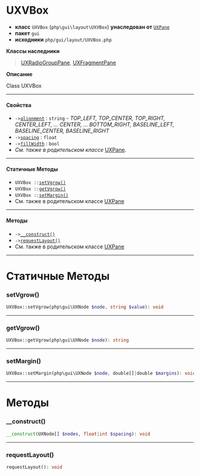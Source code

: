 # UXVBox

- **класс** `UXVBox` (`php\gui\layout\UXVBox`) **унаследован от** [`UXPane`](https://github.com/jphp-group/jphp-gui-ext/blob/master/jphp-gui-ext/api-docs/classes/php/gui/layout/UXPane.ru.md)
- **пакет** `gui`
- **исходники** `php/gui/layout/UXVBox.php`

**Классы наследники**

> [UXRadioGroupPane](https://github.com/jphp-group/jphp-gui-ext/blob/master/jphp-gui-ext/api-docs/classes/php/gui/UXRadioGroupPane.ru.md), [UXFragmentPane](https://github.com/jphp-group/jphp-gui-ext/blob/master/jphp-gui-ext/api-docs/classes/php/gui/layout/UXFragmentPane.ru.md)

**Описание**

Class UXVBox

---

#### Свойства

- `->`[`alignment`](#prop-alignment) : `string` - _TOP_LEFT, TOP_CENTER, TOP_RIGHT, CENTER_LEFT, ... CENTER, ... BOTTOM_RIGHT,
BASELINE_LEFT, BASELINE_CENTER, BASELINE_RIGHT_
- `->`[`spacing`](#prop-spacing) : `float`
- `->`[`fillWidth`](#prop-fillwidth) : `bool`
- *См. также в родительском классе* [UXPane](https://github.com/jphp-group/jphp-gui-ext/blob/master/jphp-gui-ext/api-docs/classes/php/gui/layout/UXPane.ru.md).

---

#### Статичные Методы

- `UXVBox ::`[`setVgrow()`](#method-setvgrow)
- `UXVBox ::`[`getVgrow()`](#method-getvgrow)
- `UXVBox ::`[`setMargin()`](#method-setmargin)
- См. также в родительском классе [UXPane](https://github.com/jphp-group/jphp-gui-ext/blob/master/jphp-gui-ext/api-docs/classes/php/gui/layout/UXPane.ru.md)

---

#### Методы

- `->`[`__construct()`](#method-__construct)
- `->`[`requestLayout()`](#method-requestlayout)
- См. также в родительском классе [UXPane](https://github.com/jphp-group/jphp-gui-ext/blob/master/jphp-gui-ext/api-docs/classes/php/gui/layout/UXPane.ru.md)

---
# Статичные Методы

<a name="method-setvgrow"></a>

### setVgrow()
```php
UXVBox::setVgrow(php\gui\UXNode $node, string $value): void
```

---

<a name="method-getvgrow"></a>

### getVgrow()
```php
UXVBox::getVgrow(php\gui\UXNode $node): string
```

---

<a name="method-setmargin"></a>

### setMargin()
```php
UXVBox::setMargin(php\gui\UXNode $node, double[]|double $margins): void
```

---
# Методы

<a name="method-__construct"></a>

### __construct()
```php
__construct(UXNode[] $nodes, float|int $spacing): void
```

---

<a name="method-requestlayout"></a>

### requestLayout()
```php
requestLayout(): void
```